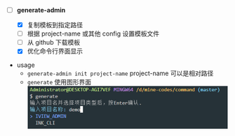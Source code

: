 - [ ] **generate-admin**

  - [x] 复制模板到指定路径
  - [ ] 根据 project-name 或其他 config 设置模板文件
  - [ ] 从 github 下载模板
  - [x] 优化命令行界面显示

- usage
  - `generate-admin init project-name` project-name 可以是相对路径
  - `generate` 使用图形界面
  ![示例](/images/img.png)


